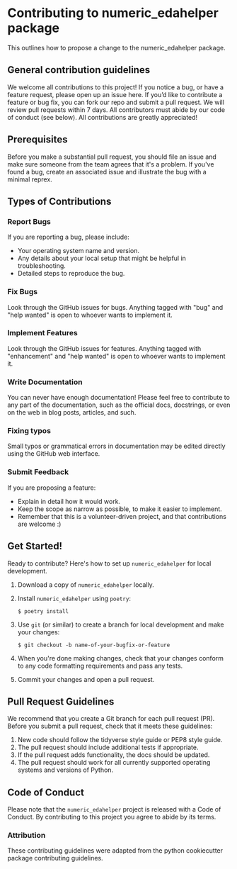 # Contributing to numeric_edahelper package

This outlines how to propose a change to the numeric_edahelper package.

## General contribution guidelines

We welcome all contributions to this project! If you notice a bug, or have a feature request, please open up an issue here. If you’d like to contribute a feature or bug fix, you can fork our repo and submit a pull request. We will review pull requests within 7 days. All contributors must abide by our code of conduct (see below). All contributions are greatly appreciated!

## Prerequisites

Before you make a substantial pull request, you should file an issue and make sure someone from the team agrees that it's a problem. If you've found a bug, create an associated issue and illustrate the bug with a minimal reprex.

## Types of Contributions

### Report Bugs

If you are reporting a bug, please include:

* Your operating system name and version.
* Any details about your local setup that might be helpful in troubleshooting.
* Detailed steps to reproduce the bug.

### Fix Bugs

Look through the GitHub issues for bugs. Anything tagged with "bug" and "help
wanted" is open to whoever wants to implement it.

### Implement Features

Look through the GitHub issues for features. Anything tagged with "enhancement"
and "help wanted" is open to whoever wants to implement it.

### Write Documentation

You can never have enough documentation! Please feel free to contribute to any
part of the documentation, such as the official docs, docstrings, or even 
on the web in blog posts, articles, and such.

### Fixing typos

Small typos or grammatical errors in documentation may be edited directly using the GitHub web interface.

### Submit Feedback

If you are proposing a feature:

* Explain in detail how it would work.
* Keep the scope as narrow as possible, to make it easier to implement.
* Remember that this is a volunteer-driven project, and that contributions
  are welcome :)

## Get Started!

Ready to contribute? Here's how to set up `numeric_edahelper` for local development.

1. Download a copy of `numeric_edahelper` locally.
2. Install `numeric_edahelper` using `poetry`:

    ```console
    $ poetry install
    ```

3. Use `git` (or similar) to create a branch for local development and make your changes:

    ```console
    $ git checkout -b name-of-your-bugfix-or-feature
    ```

4. When you're done making changes, check that your changes conform to any code formatting requirements and pass any tests.

5. Commit your changes and open a pull request.

## Pull Request Guidelines

We recommend that you create a Git branch for each pull request (PR). Before you submit a pull request, check that it meets these guidelines:

1. New code should follow the tidyverse style guide or PEP8 style guide.
2. The pull request should include additional tests if appropriate.
3. If the pull request adds functionality, the docs should be updated.
4. The pull request should work for all currently supported operating systems and versions of Python.

## Code of Conduct

Please note that the `numeric_edahelper` project is released with a 
Code of Conduct. By contributing to this project you agree to abide by its terms.

### Attribution

These contributing guidelines were adapted from the python cookiecutter package contributing guidelines.
